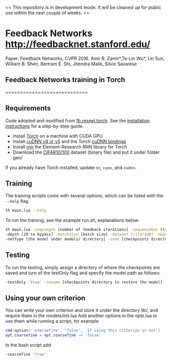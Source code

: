 << This repository is in development mode. It will be cleaned up for public use within the next couple of weeks. >>


# Feedback Networks http://feedbacknet.stanford.edu/ 

Paper: Feedback Networks, CVPR 2016.
Amir R. Zamir*,Te-Lin Wu*, Lin Sun, William B. Shen, Bertram E. Shi, Jitendra Malik, Silvio Savarese 

## Feedback Networks training in Torch
============================

## Requirements
Code adopted and modified from [fb.resnet.torch](https://github.com/facebook/fb.resnet.torch).
See the [installation instructions](INSTALL.md) for a step-by-step guide.
- Install [Torch](http://torch.ch/docs/getting-started.html) on a machine with CUDA GPU
- Install [cuDNN v4 or v5](https://developer.nvidia.com/cudnn) and the Torch [cuDNN bindings](https://github.com/soumith/cudnn.torch/tree/R4)
- Install [rnn](https://github.com/Element-Research/rnn) the Element-Research RNN library for Torch
- Download the [CIFAR10/100](https://www.cs.toronto.edu/~kriz/cifar.html) dataset (binary file) and put it under folder gen/

If you already have Torch installed, update `nn`, `cunn`, and `cudnn`.

## Training

The training scripts come with several options, which can be listed with the `--help` flag.
```bash
th main.lua --help
```

To run the training, see the example run.sh, explanations below:
```bash
th main.lua -seqLength [number of feedback iterations] -sequenceOut [true for feedback false for recurrence inference] -nGPU [number of GPU]
-depth [20 to bypass] -batchSize [batch size] -dataset [cifar100] -nEpochs [number of epochs to train]
-netType [the model under models/ directory] -save [checkpoints directory to save the model] -resume [checkpoints directory to restore the model]
```

## Testing

To run the testing, simply assign a directory of where the checkpoints are saved and turn of the testOnly flag and specify the model path as follows:
```bash
-testOnly 'true' -resume [checkpoints directory to restore the model]
```

## Using your own criterion

You can write your own criterion and store it under the directory lib/, and require them in the models/init.lua
Add another options in the opts.lua to use them while running a script, for example
```lua
cmd:option('-coarsefine', 'false', 'If using this criterion or not')
opt.coarsefine = opt.coarsefine ~= 'false'
```
In the bash script add
```bash
-coarsefine 'true'
```
